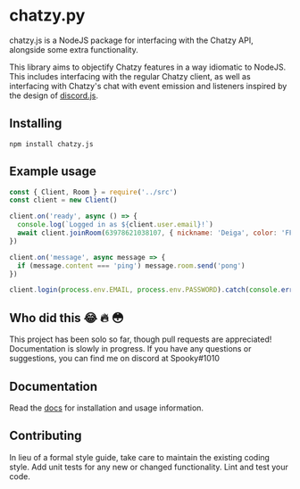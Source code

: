 # chatzy.py
chatzy.js is a NodeJS package for interfacing with the Chatzy API, alongside some extra functionality.

This library aims to objectify Chatzy features in a way idiomatic to NodeJS. This includes interfacing with the regular Chatzy client, as well as interfacing with Chatzy's chat with event emission and listeners inspired by the design of [discord.js](https://github.com/discordjs/discord.js).

## Installing
```
npm install chatzy.js
```

## Example usage
```js
const { Client, Room } = require('../src')
const client = new Client()

client.on('ready', async () => {
  console.log(`Logged in as ${client.user.email}!`)
  await client.joinRoom(63978621038107, { nickname: 'Deiga', color: 'FF3333' })
})

client.on('message', async message => {
  if (message.content === 'ping') message.room.send('pong')
})

client.login(process.env.EMAIL, process.env.PASSWORD).catch(console.error)
```

## Who did this 😂 🔥 😳
This project has been solo so far, though pull requests are appreciated! Documentation is slowly in progress. If you have any questions or suggestions, you can find me on discord at Spooky#1010

## Documentation
Read the [docs](docs/analysis.md) for installation and usage information.


## Contributing
In lieu of a formal style guide, take care to maintain the existing coding style. Add unit tests for any new or changed functionality. Lint and test your code.
